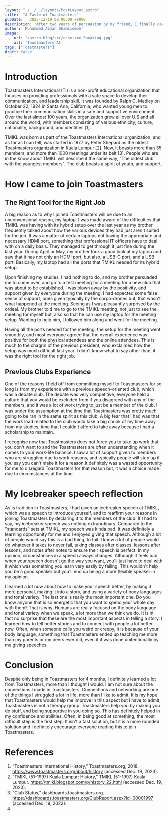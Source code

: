 ```yaml
---
layout: "./../../layouts/PostLayout.astro"
title:  "A Taste of Toastmasters"
pubDate:   2023-12-19 00:00:00 +0800
description: 'After two years of persuasion by my friend, I finally caved in and check what Toastmasters is all about. I went to a test meeting of a new club at the time and was impressed. Then, I went to TMIKL Toastmasters meeting and I was persuaded to finally join the club'
author: 'Muhammad Aiman Shamsiemon'
image:
    url: "/astro-blog/src/asset/me_Speaking.jpg"
    alt: 'Toastmasters AI'
tags: ["Toastmasters"]
draft: false
---
```

# Introduction
Toastmasters International (TI) is a non-profit educational organization that focuses on providing professionals with a safe space to develop their communication, and leadership skill. It was founded by Ralph C. Medley on October 22, 1924 in Santa Ana, California, who wanted young men to practice their communication skills in a safe and supportive environment. Over the last almost 100 years, the organization grew all over U.S and all around the world, with members consisting of various ethnicity, culture, nationality, background, and identities [1].

TMIKL was born as part of the Toastmasters International organization, and as far as I can tell, was started in 1977 by Peter Shepard as the oldest Toastmasters organization in Kuala Lumpur [2]. Now, it boasts more than 35 members, and more than 1000 meetings under its belt [3]. People who are in the know about TMIKL will describe it the same way, "The oldest club with the youngest members". The club boasts a spirit of youth, and support.

# How I came to join Toastmasters
## The Right Tool for the Right Job
A big reason as to why I joined Toastmasters will be due to an unconvensional reason, my laptop. I was made aware of the difficulties that TMIKL was having with its hybrid setup over the last year as my brother frequently talked about how the various devices they had just aren't suited for the job. It was a matter of certain laptops not having the appropriate and necessary HDMI port, something that professional IT officers have to deal with on a daily basis. They managed to get through it just fine during the last year. During April or May, my brother took a good look at my laptop and saw that it has not only an HDMI port, but also, a USB-C port, and a USB port. Basically, my laptop had all the ports that TMIKL needed for its hybrid setup.

Upon finishing my studies, I had nothing to do, and my brother persuaded me to come over, and go to a test meeting for a meeting for a new club that was about to be established. I was blown away by the positivity, and support given by everyone during the meeting. I had expected some false sense of support, ones given typically by the corpo-drones but, that wasn't what happened at the meeting. Seeing as I was pleasantly surprised by the ordeal. My brother told me to go to the TMIKL meeting, not just to see the meeting for myself but, also so that he can use my laptop for the meeting setup. Wanting to help him, I followed him along and went for the meeting.

Having all the ports needed for the meeting, the setup for the meeting went smoothly, and most everyone agreed that the overall experience was positive for both the physical attendees and the online attendees. This is much to the chagrin of the previous president, who exclaimed how the setup was much difficult last year. I didn't know what to say other than, it was the right tool for the right job.

## Previous Clubs Experience

One of the reasons I held off from committing myself to Toastmasters for so long is from my experience with a previous speech-oriented club, which was a debate club. The debate was very competitive, everyone held a culture that you would be excluded from if you disagreed with any of the members, and it was a lot of work trying to just be a member of the club. I was under the assumption at the time that Toastmasters was pretty much going to be ran in the same spirit as this club. A big fear that I had was that the work load related to the club would take a big chunk of my time away from my studies, time that I couldn't afford to take away because I had a scholarship to maintain.

I recognise now that Toastmasters does not force you to take up work that you don't want to and the Toastmasters are often understanding when it comes to your work-life balance. I saw a lot of support given to members who are struggling due to work reasons, and typically people will step up if you say you can't make it for a reason.It definitely was a wasted opportunity for me to disregard Toastmasters for that reason but, it was a choice made due to circumstances at the time.

# My Icebreaker speech reflection

As is tradition in Toastmasters, I had given an icebreaker speech at TMIKL, which was a speech to introduce yourself, and to reaffirm your reasons in joining Toastmasters by declaring it to the members of the club. If I had to say, my icebreaker speech was nothing extraordinary. Compared to the "standards" sets at TMIKL, my speech was kinda bad. It was definitely a learning opportunity for me and I enjoyed giving that speech. Although a lot of people would say this is a bad thing, to fail. I know a lot of people would do whatever it takes to never fail, taking classes after classes, lessons after lessons, and notes after notes to ensure their speech is perfect. In my opinion, circumstances in a speech always changes. Although it feels bad when your speech doesn't go the way you want, you'll just have to deal with it which was something you learn very easily by failing. This wouldn't help you be a good speaker but you'll end up being a more flexible speaker in my opinion.

I learned a lot now about how to make your speech better, by making it more personal, making it into a story, and using a variety of body languages and tonal variety. The last one is really the most important one. Do you know anyone that is so energetic that you want to spend your whole day with them? That is why. Humans are really focused on the body language and tonal variety when we speak, a lot more than we think we do. It is in fact no surprise that these are the most important aspects in telling a story. I learned how to tell better stories and to connect with people a lot better now. Often, when someone calls you weird or creepy, it is because of your body language, something that Toastmasters ended up teaching me more than my parents or my peers ever did, even if it was done unitentionally by me giving speeches.

# Conclusion

Despite only being in Toastmasters for 4 months, I definitely learned a lot from Toastmasters, more than I thought I would. I am not sure about the connections I made in Toastmasters. Connections and networking are one of the things I struggled a lot in life, more than I like to admit. It is my hope that Toastmasters would help me improve in this aspect but I have to admit, Toastmasters is not a therapy group. Toastmasters help you by making you do stuff, and being supportive in you doing so. This has definitely helped in my confidence and abilities. Often, in being good at something, the most difficult step is the first step. It isn't a fast solution, but it is a more rounded solution and I definitely encourage everyone reading this to join Toastmasters.

# References

1. “Toastmasters International History,” Toastmasters.org, 2018. https://www.toastmasters.org/about/history (accessed Dec. 19, 2023).
2. “TMIKL (51-1997) Kuala Lumpur: History,” TMIKL (51-1997) Kuala Lumpur. https://tmikl.blogspot.com/p/history_22.html (accessed Dec. 19, 2023).
3. “Club Status,” dashboards.toastmasters.org. https://dashboards.toastmasters.org/ClubReport.aspx?id=00001997 (accessed Dec. 19, 2023).
4. 
